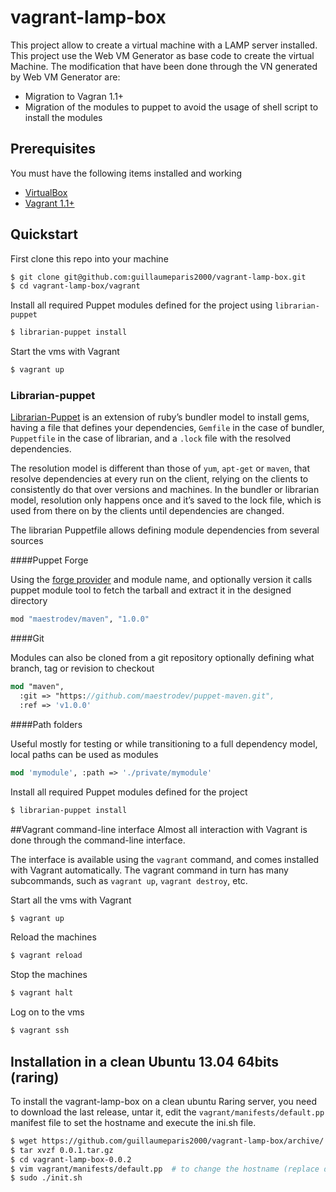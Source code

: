 vagrant-lamp-box
================

This project allow to create a virtual machine with a LAMP server installed. This project use the Web VM Generator as base code to create the virtual Machine. The modification that have been done through the VN generated by Web VM Generator are: 
  * Migration to Vagran 1.1+
  * Migration of the modules to puppet to avoid the usage of shell script to install the modules

## Prerequisites
You must have the following items installed and working

+ [VirtualBox](https://www.virtualbox.org/)
+ [Vagrant 1.1+](http://vagrantup.com/)

## Quickstart
First clone this repo into your machine
```sh
$ git clone git@github.com:guillaumeparis2000/vagrant-lamp-box.git
$ cd vagrant-lamp-box/vagrant
```

Install all required Puppet modules defined for the project using `librarian-puppet`
```sh
$ librarian-puppet install
```

Start the vms with Vagrant
```sh
$ vagrant up 
```

### Librarian-puppet
[Librarian-Puppet](https://github.com/rodjek/librarian-puppet) is an extension of ruby’s bundler model to install gems, having a file that defines your dependencies, `Gemfile` in the case of bundler, `Puppetfile` in the case of librarian, and a `.lock` file with the resolved dependencies.

The resolution model is different than those of `yum`, `apt-get` or `maven`, that resolve dependencies at every run on the client, relying on the clients to consistently do that over versions and machines. In the bundler or librarian model, resolution only happens once and it’s saved to the lock file, which is used from there on by the clients until dependencies are changed.

The librarian Puppetfile allows defining module dependencies from several sources

####Puppet Forge

Using the [forge provider](http://forge.puppetlabs.com) and module name, and optionally version it calls puppet module tool to fetch the tarball and extract it in the designed directory
```sh
mod "maestrodev/maven", "1.0.0"
```

####Git

Modules can also be cloned from a git repository optionally defining what branch, tag or revision to checkout
```pp
mod "maven",
  :git => "https://github.com/maestrodev/puppet-maven.git",
  :ref => 'v1.0.0'
```

####Path folders

Useful mostly for testing or while transitioning to a full dependency model, local paths can be used as modules
```pp
mod 'mymodule', :path => './private/mymodule'
```

Install all required Puppet modules defined for the project
```sh
$ librarian-puppet install
```

##Vagrant command-line interface
Almost all interaction with Vagrant is done through the command-line interface.

The interface is available using the `vagrant` command, and comes installed with Vagrant automatically. The vagrant command in turn has many subcommands, such as `vagrant up`, `vagrant destroy`, etc.

Start all the vms with Vagrant
```sh
$ vagrant up
```

Reload the machines
```sh
$ vagrant reload
```

Stop the machines
```sh
$ vagrant halt
```

Log on to the vms
```sh
$ vagrant ssh
```

## Installation in a clean Ubuntu 13.04 64bits (raring)
To install the vagrant-lamp-box on a clean ubuntu Raring server, you need to download the last release, untar it, edit the ```vagrant/manifests/default.pp``` manifest file to set the hostname and execute the ini.sh file.

```sh
$ wget https://github.com/guillaumeparis2000/vagrant-lamp-box/archive/
$ tar xvzf 0.0.1.tar.gz
$ cd vagrant-lamp-box-0.0.2
$ vim vagrant/manifests/default.pp  # to change the hostname (replace dev-lamp by the good one)
$ sudo ./init.sh
```
